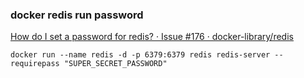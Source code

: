 ### docker redis run password


[How do I set a password for redis? · Issue #176 · docker-library/redis](https://github.com/docker-library/redis/issues/176 "How do I set a password for redis? · Issue #176 · docker-library/redis")


 

```
docker run --name redis -d -p 6379:6379 redis redis-server --requirepass "SUPER_SECRET_PASSWORD"
```
